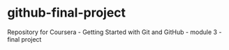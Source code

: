 # github-final-project
Repository for Coursera - Getting Started with Git and GitHub - module 3 - final project
